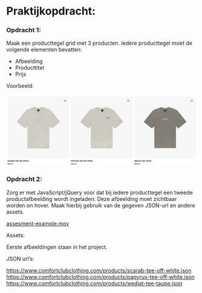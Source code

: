 # **Praktijkopdracht:**

### **Opdracht 1:**

Maak een producttegel grid met 3 producten. Iedere producttegel moet de volgende elementen bevatten:

- Afbeelding
- Producttitel
- Prijs

Voorbeeld:

![assessment-example.png](./preview/assessment-example.png)

### **Opdracht 2:**

Zorg er met JavaScript/jQuery voor dat bij iedere producttegel een tweede productafbeelding wordt ingeladen. Deze afbeelding moet zichtbaar worden on hover. Maak hierbij gebruik van de gegeven JSON-url en andere assets.

[assesment-example.mov](./preview/assessment-example.mov)

Assets:

Eerste afbeeldingen staan in het project.

JSON url’s:

https://www.comfortclubclothing.com/products/scarab-tee-off-white.json
https://www.comfortclubclothing.com/products/papyrus-tee-off-white.json
https://www.comfortclubclothing.com/products/wedjat-tee-taupe.json
